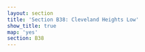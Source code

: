 ```yaml
---
layout: section
title: 'Section B38: Cleveland Heights Low'
show_title: true
map: 'yes'
section: B38
---
```

